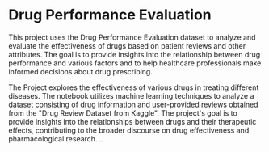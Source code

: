 # Drug Performance Evaluation

This project uses the Drug Performance Evaluation dataset to analyze and evaluate the effectiveness of drugs based on patient reviews and other attributes. The goal is to provide insights into the relationship between drug performance and various factors and to help healthcare professionals make informed decisions about drug prescribing.

The Project explores the effectiveness of various drugs in treating different diseases. The notebook utilizes machine learning techniques to analyze a dataset consisting of drug information and user-provided reviews obtained from the "Drug Review Dataset from Kaggle". The project's goal is to provide insights into the relationships between drugs and their therapeutic effects, contributing to the broader discourse on drug effectiveness and pharmacological research.
..
